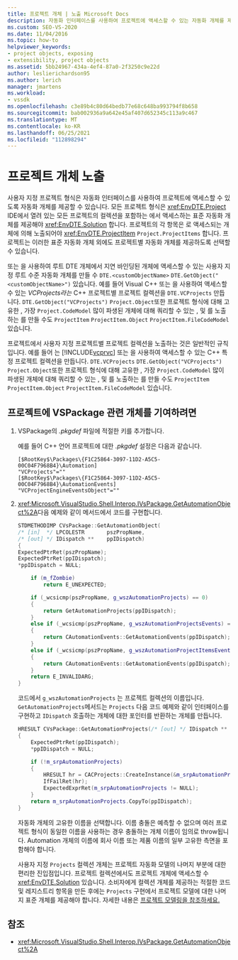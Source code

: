 ```yaml
---
title: 프로젝트 개체 | 노출 Microsoft Docs
description: 자동화 인터페이스를 사용하여 프로젝트에 액세스할 수 있는 자동화 개체를 제공하여 Visual Studio 사용자 지정 프로젝트 형식에 대한 개체를 노출하는 방법을 알아봅니다.
ms.custom: SEO-VS-2020
ms.date: 11/04/2016
ms.topic: how-to
helpviewer_keywords:
- project objects, exposing
- extensibility, project objects
ms.assetid: 5bb24967-434a-4ef4-87a0-2f3250c9e22d
author: leslierichardson95
ms.author: lerich
manager: jmartens
ms.workload:
- vssdk
ms.openlocfilehash: c3e89b4c80d64bedb77e68c648ba993794f8b658
ms.sourcegitcommit: bab002936a9a642e45af407d652345c113a9c467
ms.translationtype: MT
ms.contentlocale: ko-KR
ms.lasthandoff: 06/25/2021
ms.locfileid: "112898294"
---
```

# <a name="expose-project-objects"></a>프로젝트 개체 노출

사용자 지정 프로젝트 형식은 자동화 인터페이스를 사용하여 프로젝트에 액세스할 수 있도록 자동화 개체를 제공할 수 있습니다. 모든 프로젝트 형식은 <xref:EnvDTE.Project> IDE에서 열려 있는 모든 프로젝트의 컬렉션을 포함하는 에서 액세스하는 표준 자동화 개체를 제공해야 <xref:EnvDTE.Solution> 합니다. 프로젝트의 각 항목은 로 액세스되는 개체에 의해 노출되어야 <xref:EnvDTE.ProjectItem> `Project.ProjectItems` 합니다. 프로젝트는 이러한 표준 자동화 개체 외에도 프로젝트별 자동화 개체를 제공하도록 선택할 수 있습니다.

또는 을 사용하여 루트 DTE 개체에서 지연 바인딩된 개체에 액세스할 수 있는 사용자 지정 루트 수준 자동화 개체를 만들 수 `DTE.<customObjectName>` `DTE.GetObject("<customObjectName>")` 있습니다. 예를 들어 Visual C++ 또는 을 사용하여 액세스할 수 있는 *VCProjects라는* C++ 프로젝트별 프로젝트 컬렉션을 `DTE.VCProjects` 만듭니다. `DTE.GetObject("VCProjects")` `Project.Object`또한 프로젝트 형식에 대해 고유한 , 가장 `Project.CodeModel` 많이 파생된 개체에 대해 쿼리할 수 있는 , 및 를 노출하는 를 만들 수도 `ProjectItem` `ProjectItem.Object` `ProjectItem.FileCodeModel` 있습니다.

프로젝트에서 사용자 지정 프로젝트별 프로젝트 컬렉션을 노출하는 것은 일반적인 규칙입니다. 예를 들어 는 [!INCLUDE[vcprvc](../../code-quality/includes/vcprvc_md.md)] 또는 을 사용하여 액세스할 수 있는 C++ 특정 프로젝트 컬렉션을 만듭니다. `DTE.VCProjects` `DTE.GetObject("VCProjects")` `Project.Object`또한 프로젝트 형식에 대해 고유한 , 가장 `Project.CodeModel` 많이 파생된 개체에 대해 쿼리할 수 있는 , 및 를 노출하는 를 만들 수도 `ProjectItem` `ProjectItem.Object` `ProjectItem.FileCodeModel` 있습니다.

## <a name="to-contribute-a-vspackage-specific-object-for-a-project"></a>프로젝트에 VSPackage 관련 개체를 기여하려면

1. VSPackage의 *.pkgdef* 파일에 적절한 키를 추가합니다.

     예를 들어 C++ 언어 프로젝트에 대한 *.pkgdef* 설정은 다음과 같습니다.

    ```
    [$RootKey$\Packages\{F1C25864-3097-11D2-A5C5-00C04F7968B4}\Automation]
    "VCProjects"=""
    [$RootKey$\Packages\{F1C25864-3097-11D2-A5C5-00C04F7968B4}\AutomationEvents]
    "VCProjectEngineEventsObject"=""
    ```

2. <xref:Microsoft.VisualStudio.Shell.Interop.IVsPackage.GetAutomationObject%2A>다음 예제와 같이 메서드에서 코드를 구현합니다.

    ```cpp
    STDMETHODIMP CVsPackage::GetAutomationObject(
    /* [in]  */ LPCOLESTR       pszPropName,
    /* [out] */ IDispatch **    ppIDispatch)
    {
    ExpectedPtrRet(pszPropName);
    ExpectedPtrRet(ppIDispatch);
    *ppIDispatch = NULL;

        if (m_fZombie)
            return E_UNEXPECTED;

        if (_wcsicmp(pszPropName, g_wszAutomationProjects) == 0)
        {
            return GetAutomationProjects(ppIDispatch);
        }
        else if (_wcsicmp(pszPropName, g_wszAutomationProjectsEvents) == 0)
        {
            return CAutomationEvents::GetAutomationEvents(ppIDispatch);
        }
        else if (_wcsicmp(pszPropName, g_wszAutomationProjectItemsEvents) == 0)
        {
            return CAutomationEvents::GetAutomationEvents(ppIDispatch);
        }
        return E_INVALIDARG;
    }
    ```

     코드에서 `g_wszAutomationProjects` 는 프로젝트 컬렉션의 이름입니다. `GetAutomationProjects`메서드는 `Projects` 다음 코드 예제와 같이 인터페이스를 구현하고 `IDispatch` 호출하는 개체에 대한 포인터를 반환하는 개체를 만듭니다.

    ```cpp
    HRESULT CVsPackage::GetAutomationProjects(/* [out] */ IDispatch ** ppIDispatch)
    {
        ExpectedPtrRet(ppIDispatch);
        *ppIDispatch = NULL;

        if (!m_srpAutomationProjects)
        {
            HRESULT hr = CACProjects::CreateInstance(&m_srpAutomationProjects);
            IfFailRet(hr);
            ExpectedExprRet(m_srpAutomationProjects != NULL);
        }
        return m_srpAutomationProjects.CopyTo(ppIDispatch);
    }
    ```

     자동화 개체의 고유한 이름을 선택합니다. 이름 충돌은 예측할 수 없으며 여러 프로젝트 형식이 동일한 이름을 사용하는 경우 충돌하는 개체 이름이 임의로 throw됩니다. Automation 개체의 이름에 회사 이름 또는 제품 이름의 일부 고유한 측면을 포함해야 합니다.

     사용자 지정 `Projects` 컬렉션 개체는 프로젝트 자동화 모델의 나머지 부분에 대한 편리한 진입점입니다. 프로젝트 컬렉션에서도 프로젝트 개체에 액세스할 수 <xref:EnvDTE.Solution> 있습니다. 소비자에게 컬렉션 개체를 제공하는 적절한 코드 및 레지스트리 항목을 만든 후에는 `Projects` 구현에서 프로젝트 모델에 대한 나머지 표준 개체를 제공해야 합니다. 자세한 내용은 [프로젝트 모델링을 참조하세요.](../../extensibility/internals/project-modeling.md)

## <a name="see-also"></a>참조

- <xref:Microsoft.VisualStudio.Shell.Interop.IVsPackage.GetAutomationObject%2A>
